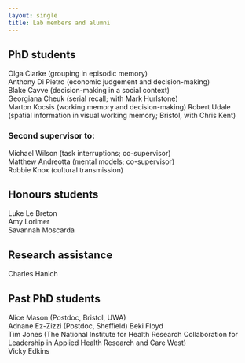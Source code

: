 ```yaml
---
layout: single
title: Lab members and alumni
---
```


## PhD students ##

Olga Clarke (grouping in episodic memory)  
Anthony Di Pietro (economic judgement and decision-making)  
Blake Cavve (decision-making in a social context)  
Georgiana Cheuk (serial recall; with Mark Hurlstone)  
Marton Kocsis (working memory and decision-making)
Robert Udale (spatial information in visual working memory; Bristol, with Chris Kent)

### Second supervisor to: ###

Michael Wilson (task interruptions; co-supervisor)  
Matthew Andreotta (mental models; co-supervisor)  
Robbie Knox (cultural transmission)  

## Honours students

Luke Le Breton  
Amy Lorimer  
Savannah Moscarda  

## Research assistance ##

Charles Hanich

## Past PhD students ##

Alice Mason (Postdoc, Bristol, UWA)  
Adnane Ez-Zizzi  (Postdoc, Sheffield) 
Beki Floyd  
Tim Jones (The National Institute for Health Research Collaboration for Leadership in Applied Health Research and Care West)  
Vicky Edkins
